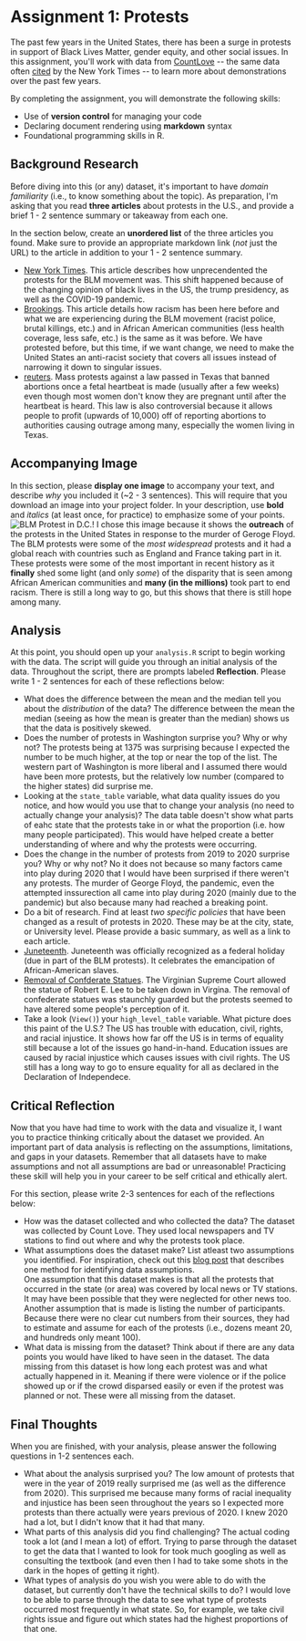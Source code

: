 # Assignment 1: Protests
The past few years in the United States, there has been a surge in protests in support of Black Lives Matter, gender equity, and other social issues. In this assignment, you'll work with data from [CountLove](https://countlove.org/) -- the same data often [cited](https://www.nytimes.com/2020/08/28/us/black-lives-matter-protest.html) by the New York Times -- to learn more about demonstrations over the past few years.

By completing the assignment, you will demonstrate the following skills:

- Use of **version control** for managing your code
- Declaring document rendering using **markdown** syntax
- Foundational programming skills in R.


## Background Research
Before diving into this (or any) dataset, it's important to have _domain familiarity_ (i.e., to know something about the topic). As preparation, I'm asking that you read **three articles** about protests in the U.S., and provide a brief 1 - 2 sentence summary or takeaway from each one.

In the section below, create an **unordered list** of the three articles you found. Make sure to provide an appropriate markdown link (_not_ just the URL) to the article in addition to your 1 - 2 sentence summary.
- [New York Times](https://www.nytimes.com/interactive/2020/07/03/us/george-floyd-protests-crowd-size.html). This article describes how unprecendented the protests for the BLM movement was. This shift happened because of the changing opinion of black lives in the US, the trump presidency, as well as the COVID-19 pandemic.
- [Brookings](https://www.brookings.edu/blog/how-we-rise/2021/06/09/pandemics-and-protests-america-has-experienced-racism-like-this-before/). This article details how racism has been here before and what we are experiencing during the BLM movement (racist police, brutal killings, etc.) and in African American communities (less health coverage, less safe, etc.) is the same as it was before. We have protested before, but this time, if we want change, we need to make the United States an anti-racist society that covers all issues instead of narrowing it down to singular issues.
- [reuters](https://www.reuters.com/world/us/abortion-rights-advocates-will-march-across-us-protest-restrictive-laws-2021-10-02/). Mass protests against a law passed in Texas that banned abortions once a fetal heartbeat is made (usually after a few weeks) even though most women don't know they are pregnant until after the heartbeat is heard. This law is also controversial because it allows people to profit (upwards of 10,000) off of reporting abortions to authorities causing outrage among many, especially the women living in Texas.
## Accompanying Image
In this section, please **display one image** to accompany your text, and describe _why_ you included it (~2 - 3 sentences). This will require that you download an image into your project folder. In your description, use **bold** and _italics_ (at least once, for practice) to emphasize some of your points.
![BLM Protest in D.C.!](https://static.dw.com/image/53709521_403.jpg)
I chose this image because it shows the **outreach** of the protests in the United States in response to the murder of Geroge Floyd. The BLM protests were some of the _most widespread_  protests and it had a global reach with countries such as England and France taking part in it. These protests were some of the most important in recent history as it **finally** shed some light (and only _some_) of the disparity that is seen among African American communities and **many (in the millions)** took part to end racism. There is still a long way to go, but this shows that there is still hope among many.
## Analysis
At this point, you should open up your `analysis.R` script to begin working with the data. The script will guide you through an initial analysis of the data. Throughout the script, there are prompts labeled **Reflection**. Please write 1 - 2 sentences for each of these reflections below:

- What does the difference between the mean and the median tell you about the *distribution* of the data?
The difference between the mean the median (seeing as how the mean is greater than the median) shows us that the data is positively skewed.
- Does the number of protests in Washington surprise you? Why or why not?
The protests being at 1375 was surprising because I expected the number to be much higher, at the top or near the top of the list. The western part of Washington is more liberal and I assumed there would have been more protests, but the relatively low number (compared to the higher states) did surprise me.
- Looking at the `state_table` variable, what data quality issues do you notice, and how would you use that to change your analysis (no need to actually change your analysis)?
The data table doesn't show what parts of eahc state that the protests take in or what the proportion (i.e. how many people participated). This would have helped create a better understanding of where and why the protests were occurring.
- Does the change in the number of protests from 2019 to 2020 surprise you? Why or why not?
No it does not because so many factors came into play during 2020 that I would have been surprised if there weren't any protests. The murder of George Floyd, the pandemic, even the attempted inssurection all came into play during 2020 (mainly due to the pandemic) but also because many had reached a breaking point.
- Do a bit of research. Find at least *two specific policies* that have been changed as a result of protests in 2020. These may be at the city, state, or University level. Please provide a basic summary, as well as a link to each article.
- [Juneteenth](https://hbr.org/2021/06/how-your-organization-can-recognize-juneteenth#:~:text=In%20June%20of%202021%2C%20Congress,a%20state%20or%20ceremonial%20holiday.&text=For%20Black%20Americans%2C%20the%20shift,from%2067%25%20to%2093%25.). Juneteenth was officially recognized as a federal holiday (due in part of the BLM protests). It celebrates the emancipation of African-American slaves.
- [Removal of Confderate Statues](https://www.npr.org/2021/09/02/1033595859/virginia-supreme-court-remove-statue-robert-e-lee-confederate-richmond). The Virginian Supreme Court allowed the statue of Robert E. Lee to be taken down in Virgina. The removal of confederate statues was staunchly guarded but the protests seemed to have altered some people's perception of it.
- Take a look (`View()`) your `high_level_table` variable. What picture does this paint of the U.S.?
The US has trouble with education, civil, rights, and racial injustice. It shows how far off the US is in terms of equality still because a lot of the issues go hand-in-hand. Education issues are caused by racial injustice which causes issues with civil rights. The US still has a long way to go to ensure equality for all as declared in the Declaration of Independece.
## Critical Reflection
Now that you have had time to work with the data and visualize it, I want you to practice thinking critically about the dataset we provided. An important part of data analysis is reflecting on the assumptions, limitations, and gaps in your datasets. Remember that all datasets have to make assumptions and not all assumptions are bad or unreasonable! Practicing these skill will help you in your career to be self critical and ethically alert.

For this section, please write 2-3 sentences for each of the reflections below:

- How was the dataset collected and who collected the data?
The dataset was collected by Count Love. They used local newspapers and TV stations to find out where and why the protests took place.
- What assumptions does the dataset make? List atleast two assumptions you identified. For inspiration, check out this [blog post](https://towardsdatascience.com/check-your-assumptions-about-your-data-20be250c143) that describes one method for identifying data assumptions.   
One assumption that this dataset makes is that all the protests that occurred in the state (or area) was covered by local news or TV stations. It may have been possible that they were neglected for other news too. Another assumption that is made is listing the number of participants. Because there were no clear cut numbers from their sources, they had to estimate and assume for each of the protests (i.e., dozens meant 20, and hundreds only meant 100).
- What data is missing from the dataset? Think about if there are any data points you would have liked to have seen in the dataset.
The data missing from this dataset is how long each protest was and what actually happened in it. Meaning if there were violence or if the police showed up or if the crowd disparsed easily or even if the protest was planned or not. These were all missing from the dataset.
## Final Thoughts
When you are finished, with your analysis, please answer the following questions in 1-2 sentences each.

- What about the analysis surprised you?
The low amount of protests that were in the year of 2019 really surprised me (as well as the difference from 2020). This surprised me because many forms of racial inequality and injustice has been seen throughout the years so I expected more protests than there actually were years previous of 2020. I knew 2020 had a lot, but I didn't know that it had that many.
- What parts of this analysis did you find challenging?
The actual coding took a lot (and I mean a lot) of effort. Trying to parse through the dataset to get the data that I wanted to look for took much googling as well as consulting the textbook (and even then I had to take some shots in the dark in the hopes of getting it right).
- What types of analysis do you wish you were able to do with the dataset, but currently don't have the technical skills to do?
I would love to be able to parse through the data to see what type of protests occurred most frequently in what state. So, for example, we take civil rights issue and figure out which states had the highest proportions of that one.
